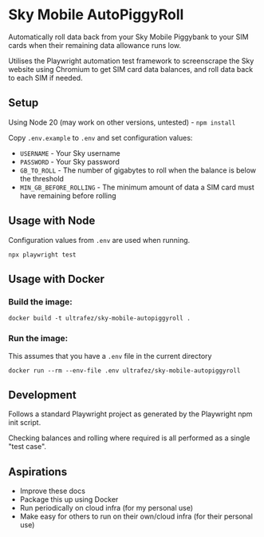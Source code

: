 # Sky Mobile AutoPiggyRoll

Automatically roll data back from your Sky Mobile Piggybank to your SIM cards when their remaining data allowance runs low.

Utilises the Playwright automation test framework to screenscrape the Sky website using Chromium to get SIM card data balances, and roll data back to each SIM if needed.

## Setup

Using Node 20 (may work on other versions, untested) - `npm install`

Copy `.env.example` to `.env` and set configuration values:

* `USERNAME` - Your Sky username
* `PASSWORD` - Your Sky password
* `GB_TO_ROLL` - The number of gigabytes to roll when the balance is below the threshold
* `MIN_GB_BEFORE_ROLLING` - The minimum amount of data a SIM card must have remaining before rolling

## Usage with Node

Configuration values from `.env` are used when running.

`npx playwright test`

## Usage with Docker

### Build the image:

`docker build -t ultrafez/sky-mobile-autopiggyroll .`

### Run the image:

This assumes that you have a `.env` file in the current directory

`docker run --rm --env-file .env ultrafez/sky-mobile-autopiggyroll`

## Development

Follows a standard Playwright project as generated by the Playwright npm init script.

Checking balances and rolling where required is all performed as a single "test case".

## Aspirations

* Improve these docs
* Package this up using Docker
* Run periodically on cloud infra (for my personal use)
* Make easy for others to run on their own/cloud infra (for their personal use)

